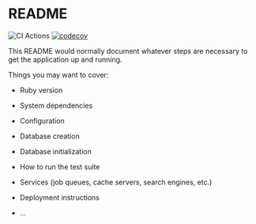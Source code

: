 # README

![CI Actions](https://github.com/cambrown101/developing-mastery-blog/actions/workflows/ciworkflow.yml/badge.svg)
[![codecov](https://codecov.io/gh/cambrown101/developing-mastery-blog/branch/main/graph/badge.svg?token=852UTMYOUD)](https://app.codecov.io/gh/CamBrown101/developing-mastery-blog)

This README would normally document whatever steps are necessary to get the
application up and running.

Things you may want to cover:

- Ruby version

- System dependencies

- Configuration

- Database creation

- Database initialization

- How to run the test suite

- Services (job queues, cache servers, search engines, etc.)

- Deployment instructions

- ...
